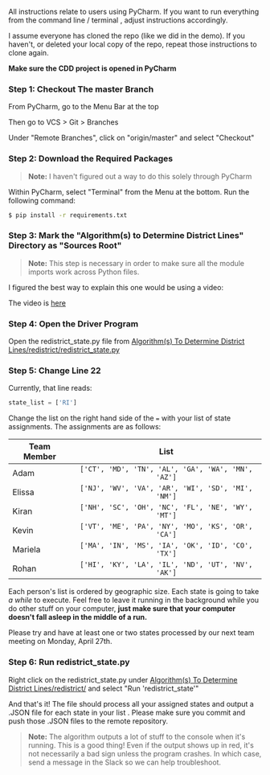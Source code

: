All instructions relate to users using PyCharm. If you want to run everything from the command line / terminal
, adjust instructions accordingly.

I assume everyone has cloned the repo (like we did in the demo). If you haven't, or deleted your local copy of the
 repo, repeat those instructions to clone again.
 
 **Make sure the CDD project is opened in PyCharm**
 
### Step 1: Checkout The master Branch
 From PyCharm, go to the Menu Bar at the top
 
 Then go to VCS > Git > Branches
 
 Under "Remote Branches", click on "origin/master" and select "Checkout"

### Step 2: Download the Required Packages
> **Note:** I haven't figured out a way to do this solely through PyCharm

Within PyCharm, select "Terminal" from the Menu at the bottom. Run the following command:

```bash
$ pip install -r requirements.txt
```

### Step 3: Mark the "Algorithm(s) to Determine District Lines" Directory as "Sources Root"
> **Note:** This step is necessary in order to make sure all the module imports work across Python files.

I figured the best way to explain this one would be using a video:

The video is [here](https://drive.google.com/file/d/1-5rCzGbKPNUYaUmzKeajazv-IFK0cKka/view?usp=sharing)

### Step 4: Open the Driver Program
Open the redistrict_state.py file from [Algorithm(s) To Determine District Lines/redistrict/redistrict_state.py](<Algorithm(s) To Determine District Lines/redistrict/redistrict_state.py>)

### Step 5: Change Line 22
Currently, that line reads:

```python
state_list = ['RI']
```

Change the list on the right hand side of the ```=``` with your list of state assignments. The assignments are as
 follows:
 
| Team Member   | List                                                   
| ------------- |:-------------:
| Adam          | ```['CT', 'MD', 'TN', 'AL', 'GA', 'WA', 'MN', 'AZ']```
| Elissa        | ```['NJ', 'WV', 'VA', 'AR', 'WI', 'SD', 'MI', 'NM']```
| Kiran         | ```['NH', 'SC', 'OH', 'NC', 'FL', 'NE', 'WY', 'MT']```
| Kevin         | ```['VT', 'ME', 'PA', 'NY', 'MO', 'KS', 'OR', 'CA']```
| Mariela       | ```['MA', 'IN', 'MS', 'IA', 'OK', 'ID', 'CO', 'TX']```
| Rohan         | ```['HI', 'KY', 'LA', 'IL', 'ND', 'UT', 'NV', 'AK']```

Each person's list is ordered by geographic size. Each state is going to take *a while* to execute. Feel free to
 leave it running in the background while you do other stuff on your computer, **just make sure that your computer
  doesn't fall asleep in the middle of a run.**
  
  Please try and have at least one or two states processed by our next team meeting on Monday, April 27th.
  
 ### Step 6: Run redistrict_state.py
 
 Right click on the redistrict_state.py under [Algorithm(s) To Determine District Lines/redistrict/](<Algorithm(s) To Determine District Lines/redistrict/redistrict_state.py>) and select
  "Run 'redistrict_state'"
  
  And that's it! The file should process all your assigned states and output a .JSON file for each state in your list
  . Please make sure you commit and push those .JSON files to the remote repository. 
  
  > **Note:** The algorithm outputs a lot of stuff to the console when it's running. This is a good thing! Even if
> the output shows up in red, it's not necessarily a bad sign unless the program crashes. In which case, send  a
> message in the Slack so we can help troubleshoot.